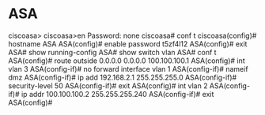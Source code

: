# ASA


ciscoasa>
ciscoasa>en
Password: none
ciscoasa# conf t
ciscoasa(config)# hostname ASA
ASA(config)# enable password t5zf4l12
ASA(config)# exit 
ASA# show running-config 
ASA# show switch vlan 
ASA# conf t
ASA(config)# route outside  0.0.0.0   0.0.0.0   100.100.100.1
ASA(config)# int vlan 3 
ASA(config-if)#  no forward interface vlan 1 
ASA(config-if)# nameif dmz
ASA(config-if)# ip add 192.168.2.1   255.255.255.0
ASA(config-if)# security-level 50 
ASA(config-if)# exit 
ASA(config)# int vlan 2
ASA(config-if)# ip addr 100.100.100.2 255.255.255.240
ASA(config-if)# exit 
ASA(config)# 